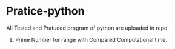 # Pratice-python
All Tested and Pratuced program of python are uploaded in repo.

1. Prime Number for range with Compared Computational time.
